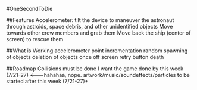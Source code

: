 #OneSecondToDie

##Features
Accelerometer: tilt the device to maneuver the astronaut through astroids, space debris, and other unidentified objects
Move towards other crew members and grab them
Move back the ship (center of screen) to rescue them

##What is Working
accelerometer
point incrementation
random spawning of objects
deletion of objects once off screen
retry button
death

##Roadmap
Collisions must be done
I want the game done by this week (7/21-27) <---hahahaa, nope.
artwork/music/soundeffects/particles to be started after this week (7/21-27)+

